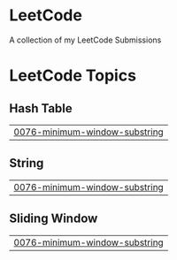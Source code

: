 # LeetCode
A collection of my LeetCode Submissions

<!---LeetCode Topics Start-->
# LeetCode Topics
## Hash Table
|  |
| ------- |
| [0076-minimum-window-substring](https://github.com/WazahatAttar/LeetCode/tree/master/0076-minimum-window-substring) |
## String
|  |
| ------- |
| [0076-minimum-window-substring](https://github.com/WazahatAttar/LeetCode/tree/master/0076-minimum-window-substring) |
## Sliding Window
|  |
| ------- |
| [0076-minimum-window-substring](https://github.com/WazahatAttar/LeetCode/tree/master/0076-minimum-window-substring) |
<!---LeetCode Topics End-->